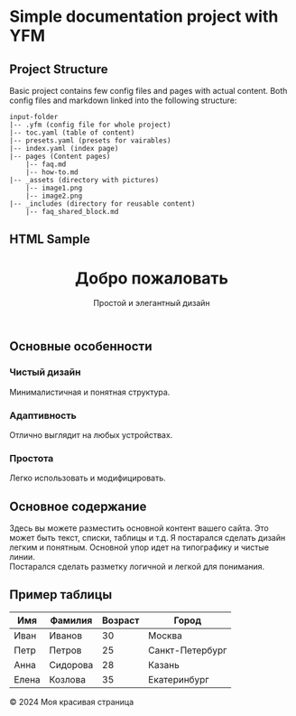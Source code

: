 # Simple documentation project with YFM


## Project Structure
Basic project contains few config files and pages with actual content. Both config files and markdown linked into the following structure:


```
input-folder
|-- .yfm (config file for whole project)
|-- toc.yaml (table of content)
|-- presets.yaml (presets for vairables)
|-- index.yaml (index page)
|-- pages (Content pages)
    |-- faq.md
    |-- how-to.md
|-- _assets (directory with pictures)
    |-- image1.png
    |-- image2.png
|-- _includes (directory for reusable content)
    |-- faq_shared_block.md
```

## HTML Sample
<!DOCTYPE html>
<html lang="ru">
<head>
    <meta charset="UTF-8">
    <meta name="viewport" content="width=device-width, initial-scale=1.0">
    <title>Красивая Страница</title>
    <link rel="stylesheet" href="style.css">
</head>
<body>
    <header>
        <div class="container">
            <h1>Добро пожаловать</h1>
            <p>Простой и элегантный дизайн</p>
        </div>
    </header>
    <main>
        <div class="container">
            <section class="feature-section">
                <h2>Основные особенности</h2>
                <div class="features">
                    <div class="feature">
                        <h3>Чистый дизайн</h3>
                        <p>Минималистичная и понятная структура.</p>
                    </div>
                    <div class="feature">
                        <h3>Адаптивность</h3>
                        <p>Отлично выглядит на любых устройствах.</p>
                    </div>
                    <div class="feature">
                        <h3>Простота</h3>
                        <p>Легко использовать и модифицировать.</p>
                    </div>
                </div>
            </section>
            <section class="content-section">
                <h2>Основное содержание</h2>
                 <p>
                    Здесь вы можете разместить основной контент вашего сайта. Это может быть текст, списки, таблицы и т.д. 
                    Я постарался сделать дизайн легким и понятным. Основной упор идет на типографику и чистые линии.
                    <br>
                     Постарался сделать разметку логичной и легкой для понимания.
                </p>
            </section>
            <section class="table-section">
              <h2>Пример таблицы</h2>
              <div class="table-container">
                <table>
                  <thead>
                    <tr>
                      <th>Имя</th>
                      <th>Фамилия</th>
                      <th>Возраст</th>
                      <th>Город</th>
                    </tr>
                  </thead>
                  <tbody>
                    <tr>
                      <td>Иван</td>
                      <td>Иванов</td>
                      <td>30</td>
                      <td>Москва</td>
                    </tr>
                    <tr>
                      <td>Петр</td>
                      <td>Петров</td>
                      <td>25</td>
                      <td>Санкт-Петербург</td>
                    </tr>
                     <tr>
                      <td>Анна</td>
                      <td>Сидорова</td>
                      <td>28</td>
                      <td>Казань</td>
                    </tr>
                     <tr>
                      <td>Елена</td>
                      <td>Козлова</td>
                      <td>35</td>
                      <td>Екатеринбург</td>
                    </tr>
                  </tbody>
                </table>
              </div>
            </section>
        </div>
    </main>
    <footer>
        <div class="container">
            <p>&copy; 2024 Моя красивая страница</p>
        </div>
    </footer>
</body>
</html>




